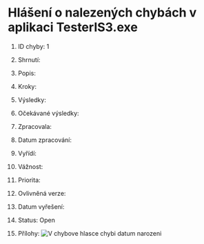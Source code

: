# Hlášení o nalezených chybách v aplikaci TesterIS3.exe

1. ID chyby: 1

2. Shrnutí:

3. Popis:

4. Kroky:

5. Výsledky:

6. Očekávané výsledky:

7. Zpracovala:

8. Datum zpracování:

9. Vyřídí:

10. Vážnost:

11. Priorita:

12. Ovlivněná verze:

13. Datum vyřešení:

14. Status: Open

15. Přílohy:
![V chybove hlasce chybi datum narozeni](name_without_birthd.npg)



